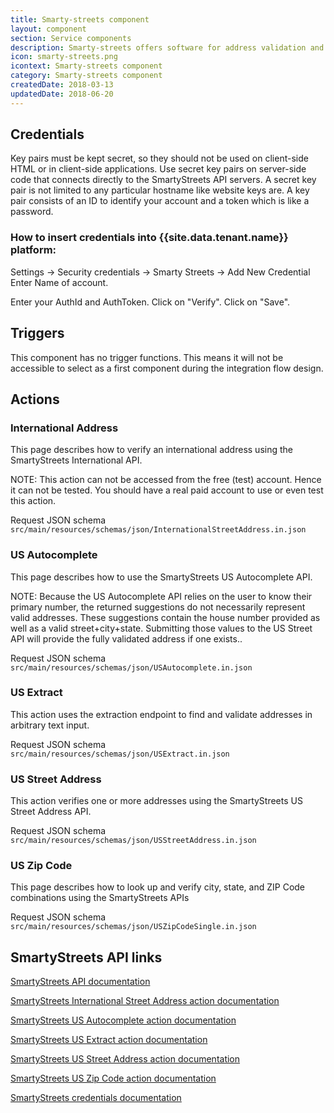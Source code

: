 ```yaml
---
title: Smarty-streets component
layout: component
section: Service components
description: Smarty-streets offers software for address validation and geocoding services.
icon: smarty-streets.png
icontext: Smarty-streets component
category: Smarty-streets component
createdDate: 2018-03-13
updatedDate: 2018-06-20
---
```


## Credentials

Key pairs must be kept secret, so they should not be used on client-side HTML or in client-side applications. Use secret key pairs on server-side code that connects directly to the SmartyStreets API servers. A secret key pair is not limited to any particular hostname like website keys are. A key pair consists of an ID to identify your account and a token which is like a password.

### How to insert credentials into {{site.data.tenant.name}} platform:

Settings -> Security credentials -> Smarty Streets -> Add New Credential
Enter Name of account.

Enter your AuthId and AuthToken.
Click on "Verify".
Click on "Save".

## Triggers

This component has no trigger functions. This means it will not be accessible to
select as a first component during the integration flow design.

## Actions

### International Address

This page describes how to verify an international address using the SmartyStreets International API.

NOTE: This action can not be accessed from the free (test) account. Hence it can not be tested. You should have a real paid account to use or even test this action.

Request JSON schema `src/main/resources/schemas/json/InternationalStreetAddress.in.json`

### US Autocomplete

This page describes how to use the SmartyStreets US Autocomplete API.

NOTE: Because the US Autocomplete API relies on the user to know their primary number, the returned suggestions do not necessarily represent valid addresses. These suggestions contain the house number provided as well as a valid street+city+state. Submitting those values to the US Street API will provide the fully validated address if one exists..

Request JSON schema `src/main/resources/schemas/json/USAutocomplete.in.json`

### US Extract

This action uses the extraction endpoint to find and validate addresses in arbitrary text input.

Request JSON schema `src/main/resources/schemas/json/USExtract.in.json`

### US Street Address

This action verifies one or more addresses using the SmartyStreets US Street Address API.

Request JSON schema `src/main/resources/schemas/json/USStreetAddress.in.json`

### US Zip Code

This page describes how to look up and verify city, state, and ZIP Code combinations using the SmartyStreets APIs

Request JSON schema `src/main/resources/schemas/json/USZipCodeSingle.in.json`


## SmartyStreets API links

[SmartyStreets API documentation](https://smartystreets.com/docs/sdk)

[SmartyStreets International Street Address action documentation](https://smartystreets.com/docs/cloud/international-street-api)

[SmartyStreets US Autocomplete action documentation](https://smartystreets.com/docs/cloud/us-autocomplete-api)

[SmartyStreets US Extract action documentation](https://smartystreets.com/docs/cloud/us-extract-api)

[SmartyStreets US Street Address action documentation](https://smartystreets.com/docs/cloud/us-street-api)

[SmartyStreets US Zip Code action documentation](https://smartystreets.com/docs/cloud/us-zipcode-api)

[SmartyStreets credentials documentation](https://smartystreets.com/docs/cloud/authentication#keypairs)
